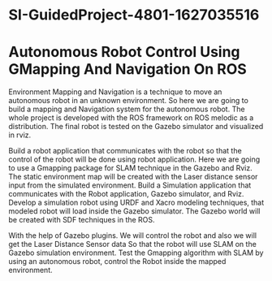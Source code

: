# SI-GuidedProject-4801-1627035516
# Autonomous Robot Control Using GMapping And Navigation On ROS

Environment Mapping and Navigation is a technique to move an autonomous robot in an unknown environment. So here we are going to build a mapping and Navigation system for the autonomous robot. The whole project is developed with the ROS framework on ROS melodic as a distribution. The final robot is tested on the Gazebo simulator and visualized in rviz.

Build a robot application that communicates with the robot so that the control of the robot will be done using robot application. Here we are going to use a Gmapping package for SLAM technique in the Gazebo and Rviz. The static environment map will be created with the Laser distance sensor input from  the simulated environment. Build a Simulation application that communicates with the Robot application, Gazebo simulator, and Rviz. Develop a simulation robot using URDF and Xacro modeling techniques, that modeled robot will load inside the Gazebo simulator. The Gazebo world will be created with SDF techniques in the ROS.

With the help of Gazebo plugins. We will control the robot and also we will get the Laser Distance Sensor data So that the robot will use SLAM on the Gazebo simulation environment. Test the Gmapping algorithm with SLAM by using an autonomous robot, control the Robot inside the mapped environment.

